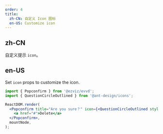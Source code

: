 ```yaml
---
order: 4
title:
  zh-CN: 自定义 Icon 图标
  en-US: Customize icon
---
```


## zh-CN

自定义提示 `icon`。

## en-US

Set `icon` props to customize the icon.

```jsx
import { Popconfirm } from '@ezviz/evvd';
import { QuestionCircleOutlined } from '@ant-design/icons';

ReactDOM.render(
  <Popconfirm title="Are you sure？" icon={<QuestionCircleOutlined style={{ color: 'red' }} />}>
    <a href="#">Delete</a>
  </Popconfirm>,
  mountNode,
);
```
